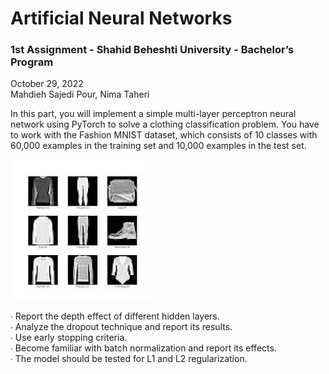 # Artificial Neural Networks
### 1st Assignment - Shahid Beheshti University - Bachelor’s Program
October 29, 2022<br/> 
Mahdieh Sajedi Pour, Nima Taheri<br/>

In this part, you will implement a simple multi-layer perceptron neural network using PyTorch
to solve a clothing classification problem. You have to work with the Fashion MNIST dataset,
which consists of 10 classes with 60,000 examples in the training set and 10,000 examples in
the test set.

![alt text](https://github.com/mahdieh-sjp/CS-SBU-ANN/blob/main/1st-assignment/fashion-mnist.jpg)

∙ Report the depth effect of different hidden layers.<br/> 
∙ Analyze the dropout technique and report its results.<br/> 
∙ Use early stopping criteria.<br/> 
∙ Become familiar with batch normalization and report its effects.<br/> 
∙ The model should be tested for L1 and L2 regularization.<br/> 
